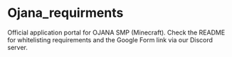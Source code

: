 # Ojana_requirments
Official application portal for OJANA SMP (Minecraft). Check the README for whitelisting requirements and the Google Form link via our Discord server.
